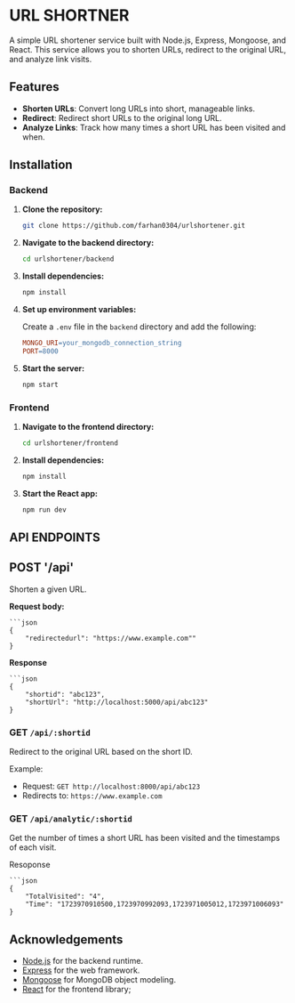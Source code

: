 # URL SHORTNER

A simple URL shortener service built with Node.js, Express, Mongoose, and React. This service allows you to shorten URLs, redirect to the original URL, and analyze link visits.

## Features

- **Shorten URLs**: Convert long URLs into short, manageable links.
- **Redirect**: Redirect short URLs to the original long URL.
- **Analyze Links**: Track how many times a short URL has been visited and when.

## Installation

### Backend

1. **Clone the repository:**

   ```bash
   git clone https://github.com/farhan0304/urlshortener.git

2. **Navigate to the backend directory:**

    ```bash
    cd urlshortener/backend

3. **Install dependencies:**

    ```bash
    npm install

4. **Set up environment variables:**

    Create a `.env` file in the `backend` directory and add the following:
    ```makefile
    MONGO_URI=your_mongodb_connection_string
    PORT=8000

5. **Start the server:**

    ```bash
    npm start

### Frontend

1. **Navigate to the frontend directory:**

    ```bash
    cd urlshortener/frontend

2. **Install dependencies:**

    ```bash
    npm install

3. **Start the React app:**

    ```bash
    npm run dev

## API ENDPOINTS

## POST '/api'

Shorten a given URL.

**Request body:**
    
    ```json
    {
        "redirectedurl": "https://www.example.com""
    }

**Response**

    ```json
    {
        "shortid": "abc123",
        "shortUrl": "http://localhost:5000/api/abc123"
    }

### GET `/api/:shortid`

Redirect to the original URL based on the short ID.

Example:
* Request: `GET http://localhost:8000/api/abc123`
* Redirects to: `https://www.example.com`

### GET `/api/analytic/:shortid`

Get the number of times a short URL has been visited and the timestamps of each visit.

Resoponse
    
    ```json
    {
        "TotalVisited": "4",
        "Time": "1723970910500,1723970992093,1723971005012,1723971006093"
    }

## Acknowledgements

* [Node.js][node-link] for the backend runtime.
* [Express][express-link] for the web framework.
* [Mongoose][mongoose-link] for MongoDB object modeling.
* [React][react-link] for the frontend library;

[node-link]: https://nodejs.org/en
[express-link]: https://expressjs.com/
[mongoose-link]: https://mongoosejs.com/
[react-link]: https://react.dev/
